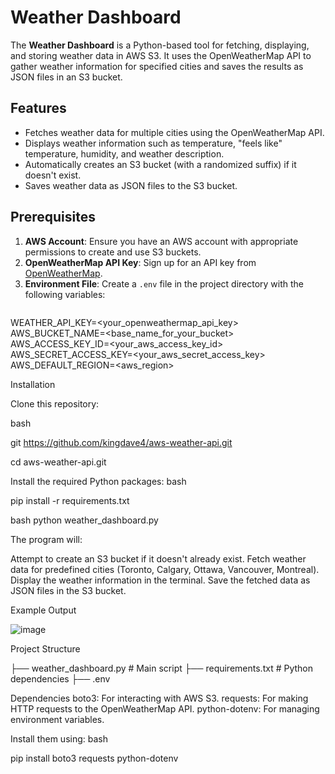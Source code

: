 # Weather Dashboard

The **Weather Dashboard** is a Python-based tool for fetching, displaying, and storing weather data in AWS S3. It uses the OpenWeatherMap API to gather weather information for specified cities and saves the results as JSON files in an S3 bucket.

## Features

- Fetches weather data for multiple cities using the OpenWeatherMap API.
- Displays weather information such as temperature, "feels like" temperature, humidity, and weather description.
- Automatically creates an S3 bucket (with a randomized suffix) if it doesn't exist.
- Saves weather data as JSON files to the S3 bucket.

## Prerequisites

1. **AWS Account**: Ensure you have an AWS account with appropriate permissions to create and use S3 buckets.
2. **OpenWeatherMap API Key**: Sign up for an API key from [OpenWeatherMap](https://openweathermap.org/api).
3. **Environment File**: Create a `.env` file in the project directory with the following variables:
   ```plaintext
WEATHER_API_KEY=<your_openweathermap_api_key>
AWS_BUCKET_NAME=<base_name_for_your_bucket>
AWS_ACCESS_KEY_ID=<your_aws_access_key_id>
AWS_SECRET_ACCESS_KEY=<your_aws_secret_access_key>
AWS_DEFAULT_REGION=<aws_region>


Installation

Clone this repository:

bash

git https://github.com/kingdave4/aws-weather-api.git

cd aws-weather-api.git


Install the required Python packages:
bash

pip install -r requirements.txt


bash
python weather_dashboard.py



The program will:

Attempt to create an S3 bucket if it doesn't already exist.
Fetch weather data for predefined cities (Toronto, Calgary, Ottawa, Vancouver, Montreal).
Display the weather information in the terminal.
Save the fetched data as JSON files in the S3 bucket.


Example Output

![image](https://github.com/user-attachments/assets/2b7ab102-190d-4506-af49-1b735cecf920)



Project Structure

├── weather_dashboard.py      # Main script
├── requirements.txt          # Python dependencies
├── .env 


Dependencies
boto3: For interacting with AWS S3.
requests: For making HTTP requests to the OpenWeatherMap API.
python-dotenv: For managing environment variables.


Install them using:
bash

pip install boto3 requests python-dotenv

